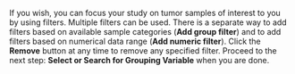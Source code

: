 If you wish, you can focus your study on tumor samples of interest to you by using filters.  Multiple filters can be used.  There is a separate way to add filters based on available sample categories (**Add group filter**) and to add filters based on numerical data range (**Add numeric filter**).  Click the **Remove** button at any time to remove any specified filter. Proceed to the next step: **Select or Search for Grouping Variable** when you are done.
